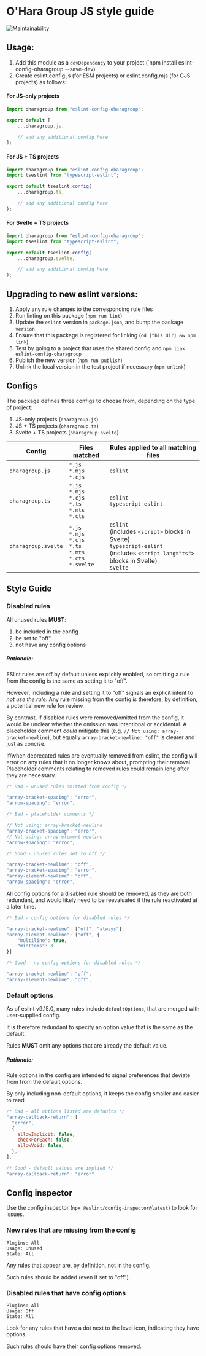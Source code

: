 # O'Hara Group JS style guide

[![Maintainability](https://qlty.sh/gh/scottohara/projects/eslint-config-oharagroup/maintainability.svg)](https://qlty.sh/gh/scottohara/projects/eslint-config-oharagroup)

## Usage:

1. Add this module as a `devDependency` to your project (`npm install eslint-config-oharagroup --save-dev)
2. Create eslint.config.js (for ESM projects) or eslint.config.mjs (for CJS projects) as follows:

#### For JS-only projects

```js
import oharagroup from "eslint-config-oharagroup";

export default [
	...oharagroup.js,

	// add any additional config here
];
```

#### For JS + TS projects

```js
import oharagroup from "eslint-config-oharagroup";
import tseslint from "typescript-eslint";

export default tseslint.config(
	...oharagroup.ts,

	// add any additional config here
);
```

#### For Svelte + TS projects

```js
import oharagroup from "eslint-config-oharagroup";
import tseslint from "typescript-eslint";

export default tseslint.config(
	...oharagroup.svelte,

	// add any additional config here
);
```

## Upgrading to new eslint versions:

1. Apply any rule changes to the corresponding rule files
2. Run linting on this package (`npm run lint`)
3. Update the `eslint` version in `package.json`, and bump the package `version`
4. Ensure that this package is registered for linking (`cd [this dir] && npm link`)
5. Test by going to a project that uses the shared config and `npm link eslint-config-oharagroup`
6. Publish the new version (`npm run publish`)
7. Unlink the local version in the test project if necessary (`npm unlink`)

## Configs

The package defines three configs to choose from, depending on the type of project:

1. JS-only projects (`oharagroup.js`)
2. JS + TS projects (`oharagroup.ts`)
3. Svelte + TS projects (`oharagroup.svelte`)

| Config              | Files matched                                                              | Rules applied to all matching files                                                                                                       |
| ------------------- | -------------------------------------------------------------------------- | ----------------------------------------------------------------------------------------------------------------------------------------- |
| `oharagroup.js`     | `*.js`<br>`*.mjs`<br>`*.cjs`                                               | `eslint`                                                                                                                                  |
| `oharagroup.ts`     | `*.js`<br>`*.mjs`<br>`*.cjs`<br>`*.ts`<br>`*.mts`<br>`*.cts`               | `eslint`<br>`typescript-eslint`                                                                                                           |
| `oharagroup.svelte` | `*.js`<br>`*.mjs`<br>`*.cjs`<br>`*.ts`<br>`*.mts`<br>`*.cts`<br>`*.svelte` | `eslint`<br>(includes `<script>` blocks in Svelte)<br>`typescript-eslint`<br>(includes `<script lang="ts">` blocks in Svelte)<br>`svelte` |

## Style Guide

### Disabled rules

All unused rules **MUST**:

1. be included in the config
2. be set to "off"
3. not have any config options

##### Rationale:

ESlint rules are off by default unless explicitly enabled, so omitting a rule from the config is the same as setting it to "off".

However, including a rule and setting it to "off" signals an explicit intent to _not use the rule_. Any rule missing from the config is therefore, by definition, a potential new rule for review.

By contrast, if disabled rules were removed/omitted from the config, it would be unclear whether the omission was intentional or accidental. A placeholder comment _could_ mitigate this (e.g. `// Not using: array-bracket-newline`), but equally `array-bracket-newline: "off"` is clearer and just as concise.

If/when deprecated rules are eventually removed from eslint, the config will error on any rules that it no longer knows about, prompting their removal. Placeholder comments relating to removed rules could remain long after they are necessary.

```js
/* Bad - unused rules omitted from config */

"array-bracket-spacing": "error",
"arrow-spacing": "error",

/* Bad - placeholder comments */

// Not using: array-bracket-newline
"array-bracket-spacing": "error",
// Not using: array-element-newline
"arrow-spacing": "error",

/* Good - unused rules set to off */

"array-bracket-newline": "off",
"array-bracket-spacing": "error",
"array-element-newline": "off",
"arrow-spacing": "error",
```

All config options for a disabled rule should be removed, as they are both redundant, and would likely need to be reevaluated if the rule reactivated at a later time.

```js
/* Bad - config options for disabled rules */

"array-bracket-newline": ["off", "always"],
"array-element-newline": ["off", {
	"multiline": true,
	"minItems": 3
}]

/* Good - no config options for disabled rules */

"array-bracket-newline": "off",
"array-element-newline": "off",

```

### Default options

As of eslint v9.15.0, many rules include `defaultOptions`, that are merged with user-supplied config.

It is therefore redundant to specify an option value that is the same as the default.

Rules **MUST** omit any options that are already the default value.

##### Rationale:

Rule options in the config are intended to signal preferences that deviate from from the default options.

By only including non-default options, it keeps the config smaller and easier to read.

```js
/* Bad - all options listed are defaults */
"array-callback-return": [
  "error",
  {
    allowImplicit: false,
    checkForEach: false,
    allowVoid: false,
  },
],

/* Good - default values are implied */
"array-callback-return": "error"
```

## Config inspector

Use the config inspector (`npx @eslint/config-inspector@latest`) to look for issues.

### New rules that are missing from the config

```
Plugins: All
Usage: Unused
State: All
```

Any rules that appear are, by definition, not in the config.

Such rules should be added (even if set to "off").

### Disabled rules that have config options

```
Plugins: All
Usage: Off
State: All
```

Look for any rules that have a dot next to the level icon, indicating they have options.

Such rules should have their config options removed.
